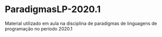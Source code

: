 # ParadigmasLP-2020.1
Material utilizado em aula na disciplina de paradigmas de linguagens de programação no período 2020.1 
